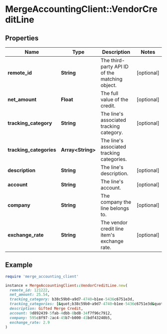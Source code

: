 # MergeAccountingClient::VendorCreditLine

## Properties

| Name | Type | Description | Notes |
| ---- | ---- | ----------- | ----- |
| **remote_id** | **String** | The third-party API ID of the matching object. | [optional] |
| **net_amount** | **Float** | The full value of the credit. | [optional] |
| **tracking_category** | **String** | The line&#39;s associated tracking category. | [optional] |
| **tracking_categories** | **Array&lt;String&gt;** | The line&#39;s associated tracking categories. |  |
| **description** | **String** | The line&#39;s description. | [optional] |
| **account** | **String** | The line&#39;s account. | [optional] |
| **company** | **String** | The company the line belongs to. | [optional] |
| **exchange_rate** | **String** | The vendor credit line item&#39;s exchange rate. | [optional] |

## Example

```ruby
require 'merge_accounting_client'

instance = MergeAccountingClient::VendorCreditLine.new(
  remote_id: 121222,
  net_amount: 25.54,
  tracking_category: b38c59b0-a9d7-4740-b1ee-5436c6751e3d,
  tracking_categories: [&quot;b38c59b0-a9d7-4740-b1ee-5436c6751e3d&quot;,&quot;9b840d2-686a-465a-8a8e-7b028498f8e4&quot;,&quot;a47e11b6-c73b-4a0c-be31-130fc48177fa&quot;],
  description: Gifted Merge Credit,
  account: 9d892439-5fab-4dbb-8bd8-34f7f96c7912,
  company: 595c8f97-2ac4-45b7-b000-41bdf43240b5,
  exchange_rate: 2.9
)
```

